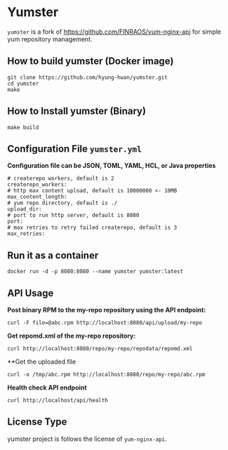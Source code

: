 Yumster
=======

`yumster` is a fork of https://github.com/FINRAOS/yum-nginx-api for simple yum repository management.

## How to build yumster (Docker image)

    git clone https://github.com/hyung-hwan/yumster.git
    cd yumster
    make

## How to Install yumster (Binary)

    make build

## Configuration File `yumster.yml`

**Configuration file can be JSON, TOML, YAML, HCL, or Java properties**

    # createrepo workers, default is 2
    createrepo_workers:
    # http max content upload, default is 10000000 <- 10MB
    max_content_length:
    # yum repo directory, default is ./
    upload_dir:
    # port to run http server, default is 8080
    port:
    # max retries to retry failed createrepo, default is 3
    max_retries:

## Run it as a container

    docker run -d -p 8080:8080 --name yumster yumster:latest

## API Usage

**Post binary RPM to the my-repo repository using the API endpoint:**

    curl -F file=@abc.rpm http://localhost:8080/api/upload/my-repo

**Get repomd.xml of the my-repo repository:**

    curl http://localhost:8080/repo/my-repo/repodata/repomd.xml

**Get the uploaded file

    curl -o /tmp/abc.rpm http://localhost:8080/repo/my-repo/abc.rpm

**Health check API endpoint**

    curl http://localhost/api/health

## License Type

yumster project is follows the license of `yum-nginx-api`.
